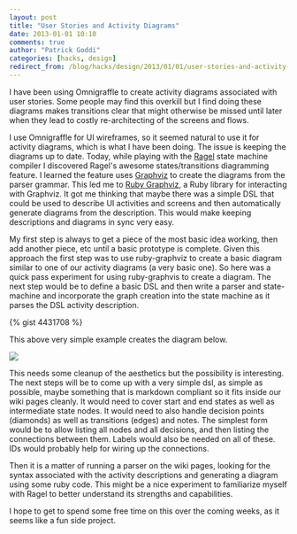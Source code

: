 ```yaml
---
layout: post
title: "User Stories and Activity Diagrams"
date: 2013-01-01 10:10
comments: true
author: "Patrick Goddi"
categories: [hacks, design]
redirect_from: /blog/hacks/design/2013/01/01/user-stories-and-activity-diagrams
---
```

I have been using Omnigraffle to create activity diagrams associated with user stories. Some people may find this overkill but I find doing these diagrams makes transitions clear that might otherwise be missed until later when they lead to costly re-architecting of the screens and flows.

I use Omnigraffle for UI wireframes, so it seemed natural to use it for activity diagrams, which is what I have been doing.  The issue is keeping the diagrams up to date.  Today, while playing with the [Ragel](http://www.complang.org/ragel/) state machine compiler I discovered Ragel's awesome states/transitions diagramming feature. I learned the feature uses [Graphviz](http://www.graphviz.org/) to create the diagrams from the parser grammar.  This led me to [Ruby Graphviz](https://github.com/glejeune/Ruby-Graphviz/), a Ruby library for interacting with Graphviz. It got me thinking that maybe there was a simple DSL that could be used to describe UI activities and screens and then automatically generate diagrams from the description. This would make keeping descriptions and diagrams in sync very easy. 

My first step is always to get a piece of the most basic idea working, then add another piece, etc until a basic prototype is complete. Given this approach the first step was to use ruby-graphviz to create a basic diagram similar to one of our activity diagrams (a very basic one). So here was a quick pass experiment for using ruby-graphvis to create a diagram. The next step would be to define a basic DSL and then write a parser and state-machine and incorporate the graph creation into the state machine as it parses the DSL activity description.

{% gist 4431708 %}

This above very simple example creates the diagram below.

![](http://media.tumblr.com/61f780009a654f9724bcd4a9c703d9b4/tumblr_inline_mfz8syDgFP1qz562v.png)

This needs some cleanup of the aesthetics but the possibility is interesting. The next steps will be to come up with a very simple dsl, as simple as possible, maybe something that is markdown compliant so it fits inside our wiki pages cleanly. It would need to cover start and end states as well as intermediate state nodes. It would need to also handle decision points (diamonds) as well as transitions (edges) and notes. The simplest form would be to allow listing all nodes and all decisions, and then listing the connections between them. Labels would also be needed on all of these. IDs would probably help for wiring up the connections.

Then it is a matter of running a parser on the wiki pages, looking for the syntax associated with the activity descriptions and generating a diagram using some ruby code. This might be a nice experiment to familiarize myself with Ragel to better understand its strengths and capabilities. 

I hope to get to spend some free time on this over the coming weeks, as it seems like a fun side project.
